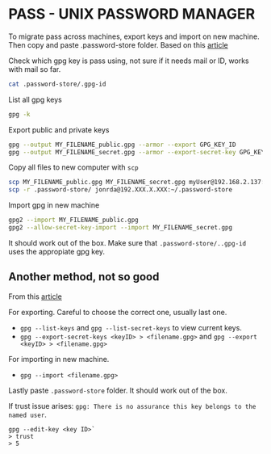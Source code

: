 # PASS - UNIX PASSWORD MANAGER
To migrate pass across machines, export keys and import on new machine. Then
copy and paste .password-store folder. Based on this [article](https://antisyllogism.medium.com/password-manager-pass-importing-and-exporting-b206a7eaaa70)

Check which gpg key is pass using, not sure if it needs mail or ID, works
with mail so far.
```bash
cat .password-store/.gpg-id 
```

List all gpg keys
```bash
gpg -k
```
Export public and private keys
```bash
gpg --output MY_FILENAME_public.gpg --armor --export GPG_KEY_ID
gpg --output MY_FILENAME_secret.gpg --armor --export-secret-key GPG_KEY_ID
```
Copy all files to new computer with `scp`
```bash
scp MY_FILENAME_public.gpg MY_FILENAME_secret.gpg myUser@192.168.2.137:~/
scp -r .password-store/ jonrda@192.XXX.X.XXX:~/.password-store
```

Import gpg in new machine
```bash
gpg2 --import MY_FILENAME_public.gpg
gpg2 --allow-secret-key-import --import MY_FILENAME_secret.gpg
```

It should work out of the box. Make sure that `.password-store/..gpg-id` uses
the appropiate gpg key.


## Another method, not so good
From this [article](https://droidrant.com/notes-pass-unix-password-manager/)

For exporting. Careful to choose the correct one, usually last one.
* `gpg --list-keys` and `gpg --list-secret-keys` to view current keys.
* `gpg --export-secret-keys <keyID> > <filename.gpg>` and
  `gpg --export <keyID> > <filename.gpg>`

For importing in new machine.
* `gpg --import <filename.gpg>`

Lastly paste `.password-store` folder. It should work out of the box.

If trust issue arises: `gpg: There is no assurance this key belongs to
the named user`.

```console
gpg --edit-key <key ID>`
> trust
> 5
```
